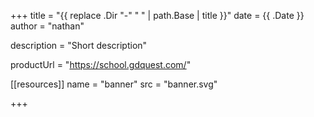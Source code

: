 +++
title = "{{ replace .Dir "-" " " | path.Base | title }}"
date = {{ .Date }}
author = "nathan"

description = "Short description"

productUrl = "https://school.gdquest.com/"

[[resources]]
  name = "banner"
  src = "banner.svg"

+++

